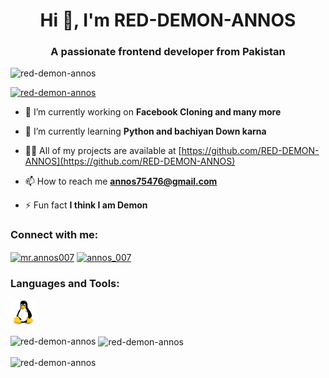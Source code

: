 <h1 align="center">Hi 👋, I'm RED-DEMON-ANNOS</h1>
<h3 align="center">A passionate frontend developer from Pakistan</h3>

<p align="left"> <img src="https://komarev.com/ghpvc/?username=red-demon-annos&label=Profile%20views&color=0e75b6&style=flat" alt="red-demon-annos" /> </p>

<p align="left"> <a href="https://github.com/RED-DEMON-ANNOS/github-profile-trophy"><img src="https://github-profile-trophy.vercel.app/?username=red-demon-annos" alt="red-demon-annos" /></a> </p>

- 🔭 I’m currently working on **Facebook Cloning and many more**

- 🌱 I’m currently learning **Python and bachiyan Down karna**

- 👨‍💻 All of my projects are available at [https://github.com/RED-DEMON-ANNOS](https://github.com/RED-DEMON-ANNOS)

- 📫 How to reach me **annos75476@gmail.com**

- ⚡ Fun fact **I think I am Demon**

<h3 align="left">Connect with me:</h3>
<p align="left">
<a href="https://fb.com/mr.annos007" target="blank"><img align="center" src="https://raw.githubusercontent.com/RED-DEMON-ANNOS/github-profile-readme-generator/master/src/images/icons/Social/facebook.svg" alt="mr.annos007" height="30" width="40" /></a>
<a href="https://instagram.com/annos_007" target="blank"><img align="center" src="https://raw.githubusercontent.com/RED-DEMON-ANNOS/github-profile-readme-generator/master/src/images/icons/Social/instagram.svg" alt="annos_007" height="30" width="40" /></a>
</p>

<h3 align="left">Languages and Tools:</h3>
<p align="left"> <a href="https://www.linux.org/" target="_blank" rel="noreferrer"> <img src="https://raw.githubusercontent.com/devicons/devicon/master/icons/linux/linux-original.svg" alt="linux" width="40" height="40"/> </a> </p>

<p><img align="left" src="https://github-readme-stats.vercel.app/api/top-langs?username=red-demon-annos&show_icons=true&locale=en&layout=compact" alt="red-demon-annos" /></p>

<p>&nbsp;<img align="center" src="https://github-readme-stats.vercel.app/api?username=red-demon-annos&show_icons=true&locale=en" alt="red-demon-annos" /></p>

<p><img align="center" src="https://github-readme-streak-stats.herokuapp.com/?user=red-demon-annos&" alt="red-demon-annos" /></p>
